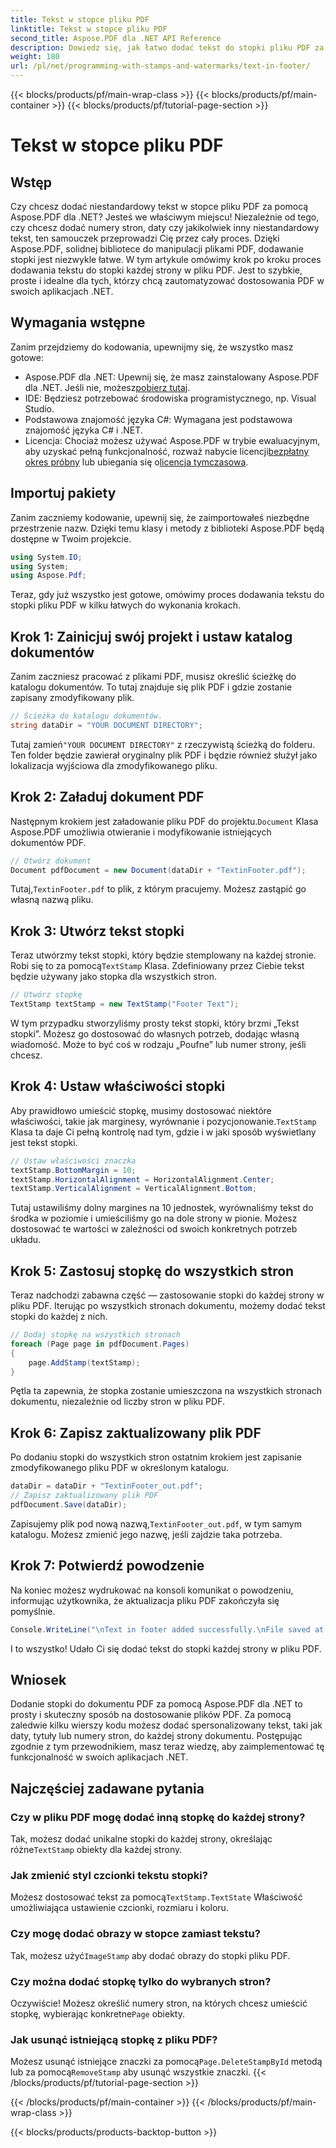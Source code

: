 ```yaml
---
title: Tekst w stopce pliku PDF
linktitle: Tekst w stopce pliku PDF
second_title: Aspose.PDF dla .NET API Reference
description: Dowiedz się, jak łatwo dodać tekst do stopki pliku PDF za pomocą Aspose.PDF dla .NET. Dołączony przewodnik krok po kroku dla bezproblemowej integracji.
weight: 180
url: /pl/net/programming-with-stamps-and-watermarks/text-in-footer/
---
```


{{< blocks/products/pf/main-wrap-class >}}
{{< blocks/products/pf/main-container >}}
{{< blocks/products/pf/tutorial-page-section >}}

# Tekst w stopce pliku PDF

## Wstęp

Czy chcesz dodać niestandardowy tekst w stopce pliku PDF za pomocą Aspose.PDF dla .NET? Jesteś we właściwym miejscu! Niezależnie od tego, czy chcesz dodać numery stron, daty czy jakikolwiek inny niestandardowy tekst, ten samouczek przeprowadzi Cię przez cały proces. Dzięki Aspose.PDF, solidnej bibliotece do manipulacji plikami PDF, dodawanie stopki jest niezwykle łatwe. W tym artykule omówimy krok po kroku proces dodawania tekstu do stopki każdej strony w pliku PDF. Jest to szybkie, proste i idealne dla tych, którzy chcą zautomatyzować dostosowania PDF w swoich aplikacjach .NET.


## Wymagania wstępne

Zanim przejdziemy do kodowania, upewnijmy się, że wszystko masz gotowe:

-  Aspose.PDF dla .NET: Upewnij się, że masz zainstalowany Aspose.PDF dla .NET. Jeśli nie, możesz[pobierz tutaj](https://releases.aspose.com/pdf/net/).
- IDE: Będziesz potrzebować środowiska programistycznego, np. Visual Studio.
- Podstawowa znajomość języka C#: Wymagana jest podstawowa znajomość języka C# i .NET.
-  Licencja: Chociaż możesz używać Aspose.PDF w trybie ewaluacyjnym, aby uzyskać pełną funkcjonalność, rozważ nabycie licencji[bezpłatny okres próbny](https://releases.aspose.com/) lub ubiegania się o[licencja tymczasowa](https://purchase.aspose.com/temporary-license/).

## Importuj pakiety

Zanim zaczniemy kodowanie, upewnij się, że zaimportowałeś niezbędne przestrzenie nazw. Dzięki temu klasy i metody z biblioteki Aspose.PDF będą dostępne w Twoim projekcie.

```csharp
using System.IO;
using System;
using Aspose.Pdf;
```

Teraz, gdy już wszystko jest gotowe, omówimy proces dodawania tekstu do stopki pliku PDF w kilku łatwych do wykonania krokach.

## Krok 1: Zainicjuj swój projekt i ustaw katalog dokumentów

Zanim zaczniesz pracować z plikami PDF, musisz określić ścieżkę do katalogu dokumentów. To tutaj znajduje się plik PDF i gdzie zostanie zapisany zmodyfikowany plik.

```csharp
// Ścieżka do katalogu dokumentów.
string dataDir = "YOUR DOCUMENT DIRECTORY";
```

 Tutaj zamień`"YOUR DOCUMENT DIRECTORY"` z rzeczywistą ścieżką do folderu. Ten folder będzie zawierał oryginalny plik PDF i będzie również służył jako lokalizacja wyjściowa dla zmodyfikowanego pliku.

## Krok 2: Załaduj dokument PDF

 Następnym krokiem jest załadowanie pliku PDF do projektu.`Document` Klasa Aspose.PDF umożliwia otwieranie i modyfikowanie istniejących dokumentów PDF.

```csharp
// Otwórz dokument
Document pdfDocument = new Document(dataDir + "TextinFooter.pdf");
```

 Tutaj,`TextinFooter.pdf` to plik, z którym pracujemy. Możesz zastąpić go własną nazwą pliku.

## Krok 3: Utwórz tekst stopki

Teraz utwórzmy tekst stopki, który będzie stemplowany na każdej stronie. Robi się to za pomocą`TextStamp` Klasa. Zdefiniowany przez Ciebie tekst będzie używany jako stopka dla wszystkich stron.

```csharp
// Utwórz stopkę
TextStamp textStamp = new TextStamp("Footer Text");
```

W tym przypadku stworzyliśmy prosty tekst stopki, który brzmi „Tekst stopki”. Możesz go dostosować do własnych potrzeb, dodając własną wiadomość. Może to być coś w rodzaju „Poufne” lub numer strony, jeśli chcesz.

## Krok 4: Ustaw właściwości stopki

 Aby prawidłowo umieścić stopkę, musimy dostosować niektóre właściwości, takie jak marginesy, wyrównanie i pozycjonowanie.`TextStamp` Klasa ta daje Ci pełną kontrolę nad tym, gdzie i w jaki sposób wyświetlany jest tekst stopki.

```csharp
// Ustaw właściwości znaczka
textStamp.BottomMargin = 10;
textStamp.HorizontalAlignment = HorizontalAlignment.Center;
textStamp.VerticalAlignment = VerticalAlignment.Bottom;
```

Tutaj ustawiliśmy dolny margines na 10 jednostek, wyrównaliśmy tekst do środka w poziomie i umieściliśmy go na dole strony w pionie. Możesz dostosować te wartości w zależności od swoich konkretnych potrzeb układu.

## Krok 5: Zastosuj stopkę do wszystkich stron

Teraz nadchodzi zabawna część — zastosowanie stopki do każdej strony w pliku PDF. Iterując po wszystkich stronach dokumentu, możemy dodać tekst stopki do każdej z nich.

```csharp
// Dodaj stopkę na wszystkich stronach
foreach (Page page in pdfDocument.Pages)
{
    page.AddStamp(textStamp);
}
```

Pętla ta zapewnia, że stopka zostanie umieszczona na wszystkich stronach dokumentu, niezależnie od liczby stron w pliku PDF.

## Krok 6: Zapisz zaktualizowany plik PDF

Po dodaniu stopki do wszystkich stron ostatnim krokiem jest zapisanie zmodyfikowanego pliku PDF w określonym katalogu.

```csharp
dataDir = dataDir + "TextinFooter_out.pdf";
// Zapisz zaktualizowany plik PDF
pdfDocument.Save(dataDir);
```

 Zapisujemy plik pod nową nazwą,`TextinFooter_out.pdf`, w tym samym katalogu. Możesz zmienić jego nazwę, jeśli zajdzie taka potrzeba.

## Krok 7: Potwierdź powodzenie

Na koniec możesz wydrukować na konsoli komunikat o powodzeniu, informując użytkownika, że aktualizacja pliku PDF zakończyła się pomyślnie.

```csharp
Console.WriteLine("\nText in footer added successfully.\nFile saved at " + dataDir);
```

I to wszystko! Udało Ci się dodać tekst do stopki każdej strony w pliku PDF.

## Wniosek

Dodanie stopki do dokumentu PDF za pomocą Aspose.PDF dla .NET to prosty i skuteczny sposób na dostosowanie plików PDF. Za pomocą zaledwie kilku wierszy kodu możesz dodać spersonalizowany tekst, taki jak daty, tytuły lub numery stron, do każdej strony dokumentu. Postępując zgodnie z tym przewodnikiem, masz teraz wiedzę, aby zaimplementować tę funkcjonalność w swoich aplikacjach .NET.

## Najczęściej zadawane pytania

### Czy w pliku PDF mogę dodać inną stopkę do każdej strony?  
 Tak, możesz dodać unikalne stopki do każdej strony, określając różne`TextStamp` obiekty dla każdej strony.

### Jak zmienić styl czcionki tekstu stopki?  
 Możesz dostosować tekst za pomocą`TextStamp.TextState` Właściwość umożliwiająca ustawienie czcionki, rozmiaru i koloru.

### Czy mogę dodać obrazy w stopce zamiast tekstu?  
 Tak, możesz użyć`ImageStamp` aby dodać obrazy do stopki pliku PDF.

### Czy można dodać stopkę tylko do wybranych stron?  
 Oczywiście! Możesz określić numery stron, na których chcesz umieścić stopkę, wybierając konkretne`Page` obiekty.

### Jak usunąć istniejącą stopkę z pliku PDF?  
 Możesz usunąć istniejące znaczki za pomocą`Page.DeleteStampById` metodą lub za pomocą`RemoveStamp` aby usunąć wszystkie znaczki.
{{< /blocks/products/pf/tutorial-page-section >}}

{{< /blocks/products/pf/main-container >}}
{{< /blocks/products/pf/main-wrap-class >}}

{{< blocks/products/products-backtop-button >}}
